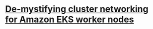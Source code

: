 # [De-mystifying cluster networking for Amazon EKS worker nodes](https://aws.amazon.com/ko/blogs/containers/de-mystifying-cluster-networking-for-amazon-eks-worker-nodes/)